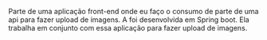 Parte de uma aplicação front-end onde eu faço o consumo de parte de uma api para fazer upload de imagens. A foi desenvolvida em Spring boot. Ela trabalha em conjunto com essa aplicação para fazer upload de imagens.
